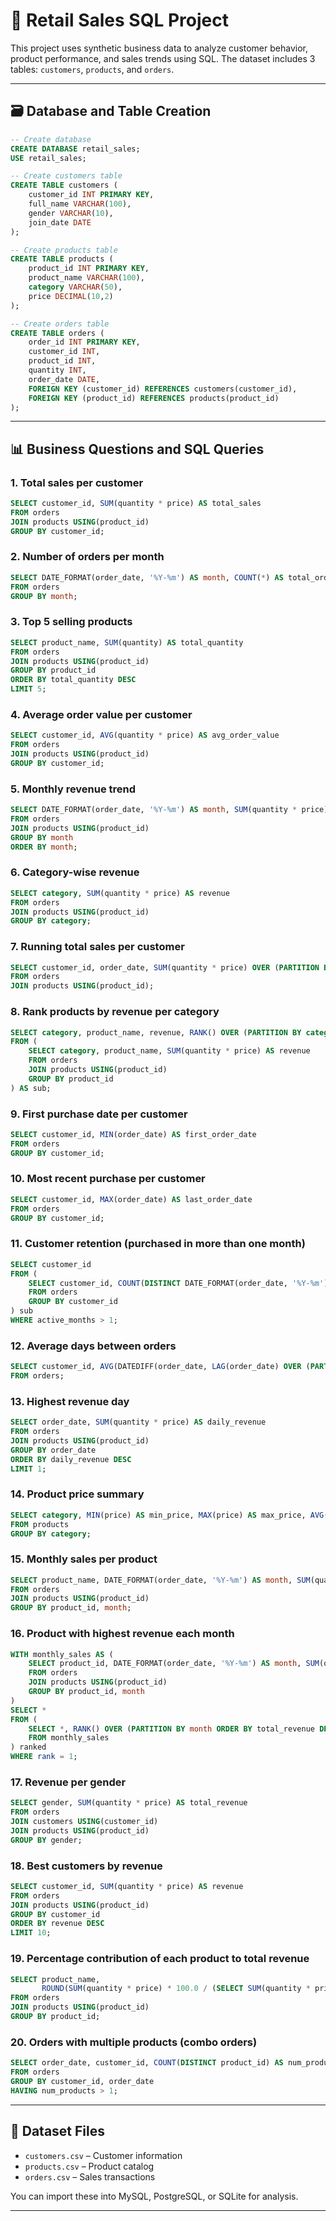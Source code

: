 
# 🛒 Retail Sales SQL Project

This project uses synthetic business data to analyze customer behavior, product performance, and sales trends using SQL. The dataset includes 3 tables: `customers`, `products`, and `orders`.

---

## 🗃️ Database and Table Creation

```sql
-- Create database
CREATE DATABASE retail_sales;
USE retail_sales;

-- Create customers table
CREATE TABLE customers (
    customer_id INT PRIMARY KEY,
    full_name VARCHAR(100),
    gender VARCHAR(10),
    join_date DATE
);

-- Create products table
CREATE TABLE products (
    product_id INT PRIMARY KEY,
    product_name VARCHAR(100),
    category VARCHAR(50),
    price DECIMAL(10,2)
);

-- Create orders table
CREATE TABLE orders (
    order_id INT PRIMARY KEY,
    customer_id INT,
    product_id INT,
    quantity INT,
    order_date DATE,
    FOREIGN KEY (customer_id) REFERENCES customers(customer_id),
    FOREIGN KEY (product_id) REFERENCES products(product_id)
);
```

---

## 📊 Business Questions and SQL Queries

### 1. Total sales per customer
```sql
SELECT customer_id, SUM(quantity * price) AS total_sales
FROM orders
JOIN products USING(product_id)
GROUP BY customer_id;
```

### 2. Number of orders per month
```sql
SELECT DATE_FORMAT(order_date, '%Y-%m') AS month, COUNT(*) AS total_orders
FROM orders
GROUP BY month;
```

### 3. Top 5 selling products
```sql
SELECT product_name, SUM(quantity) AS total_quantity
FROM orders
JOIN products USING(product_id)
GROUP BY product_id
ORDER BY total_quantity DESC
LIMIT 5;
```

### 4. Average order value per customer
```sql
SELECT customer_id, AVG(quantity * price) AS avg_order_value
FROM orders
JOIN products USING(product_id)
GROUP BY customer_id;
```

### 5. Monthly revenue trend
```sql
SELECT DATE_FORMAT(order_date, '%Y-%m') AS month, SUM(quantity * price) AS revenue
FROM orders
JOIN products USING(product_id)
GROUP BY month
ORDER BY month;
```

### 6. Category-wise revenue
```sql
SELECT category, SUM(quantity * price) AS revenue
FROM orders
JOIN products USING(product_id)
GROUP BY category;
```

### 7. Running total sales per customer
```sql
SELECT customer_id, order_date, SUM(quantity * price) OVER (PARTITION BY customer_id ORDER BY order_date) AS running_total
FROM orders
JOIN products USING(product_id);
```

### 8. Rank products by revenue per category
```sql
SELECT category, product_name, revenue, RANK() OVER (PARTITION BY category ORDER BY revenue DESC) AS rank
FROM (
    SELECT category, product_name, SUM(quantity * price) AS revenue
    FROM orders
    JOIN products USING(product_id)
    GROUP BY product_id
) AS sub;
```

### 9. First purchase date per customer
```sql
SELECT customer_id, MIN(order_date) AS first_order_date
FROM orders
GROUP BY customer_id;
```

### 10. Most recent purchase per customer
```sql
SELECT customer_id, MAX(order_date) AS last_order_date
FROM orders
GROUP BY customer_id;
```

### 11. Customer retention (purchased in more than one month)
```sql
SELECT customer_id
FROM (
    SELECT customer_id, COUNT(DISTINCT DATE_FORMAT(order_date, '%Y-%m')) AS active_months
    FROM orders
    GROUP BY customer_id
) sub
WHERE active_months > 1;
```

### 12. Average days between orders
```sql
SELECT customer_id, AVG(DATEDIFF(order_date, LAG(order_date) OVER (PARTITION BY customer_id ORDER BY order_date))) AS avg_days_between
FROM orders;
```

### 13. Highest revenue day
```sql
SELECT order_date, SUM(quantity * price) AS daily_revenue
FROM orders
JOIN products USING(product_id)
GROUP BY order_date
ORDER BY daily_revenue DESC
LIMIT 1;
```

### 14. Product price summary
```sql
SELECT category, MIN(price) AS min_price, MAX(price) AS max_price, AVG(price) AS avg_price
FROM products
GROUP BY category;
```

### 15. Monthly sales per product
```sql
SELECT product_name, DATE_FORMAT(order_date, '%Y-%m') AS month, SUM(quantity) AS quantity_sold
FROM orders
JOIN products USING(product_id)
GROUP BY product_id, month;
```

### 16. Product with highest revenue each month
```sql
WITH monthly_sales AS (
    SELECT product_id, DATE_FORMAT(order_date, '%Y-%m') AS month, SUM(quantity * price) AS total_revenue
    FROM orders
    JOIN products USING(product_id)
    GROUP BY product_id, month
)
SELECT *
FROM (
    SELECT *, RANK() OVER (PARTITION BY month ORDER BY total_revenue DESC) AS rank
    FROM monthly_sales
) ranked
WHERE rank = 1;
```

### 17. Revenue per gender
```sql
SELECT gender, SUM(quantity * price) AS total_revenue
FROM orders
JOIN customers USING(customer_id)
JOIN products USING(product_id)
GROUP BY gender;
```

### 18. Best customers by revenue
```sql
SELECT customer_id, SUM(quantity * price) AS revenue
FROM orders
JOIN products USING(product_id)
GROUP BY customer_id
ORDER BY revenue DESC
LIMIT 10;
```

### 19. Percentage contribution of each product to total revenue
```sql
SELECT product_name, 
       ROUND(SUM(quantity * price) * 100.0 / (SELECT SUM(quantity * price) FROM orders JOIN products USING(product_id)), 2) AS revenue_percent
FROM orders
JOIN products USING(product_id)
GROUP BY product_id;
```

### 20. Orders with multiple products (combo orders)
```sql
SELECT order_date, customer_id, COUNT(DISTINCT product_id) AS num_products
FROM orders
GROUP BY customer_id, order_date
HAVING num_products > 1;
```

---

## 📁 Dataset Files

- `customers.csv` – Customer information
- `products.csv` – Product catalog
- `orders.csv` – Sales transactions

You can import these into MySQL, PostgreSQL, or SQLite for analysis.

---
